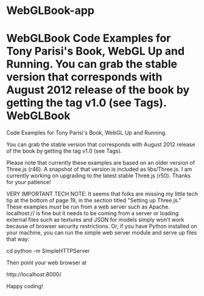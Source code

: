 # WebGLBook-app
WebGLBook Code Examples for Tony Parisi's Book, WebGL Up and Running.  You can grab the stable version that corresponds with August 2012 release of the book by getting the tag v1.0 (see Tags).
WebGLBook
=========

Code Examples for Tony Parisi's Book, WebGL Up and Running.

You can grab the stable version that corresponds with August 2012 release of the book by getting the tag v1.0 (see Tags).

Please note that currently these examples are based on an older version of Three.js (r46). A snapshot of that 
version is included as libs/Three.js. I am currently working on upgrading to the latest stable Three.js (r50). Thanks
for your patience!

VERY IMPORTANT TECH NOTE: It seems that folks are missing my little tech tip at the bottom of page 19,
in the section titled "Setting up Three.js." These examples *must* be run from a web server such as 
Apache. localhost:// is fine but it needs to be coming from a server or loading external files such as 
textures and JSON for models simply won't work because of browser security restrictions. Or, if you have
Python installed on your machine, you can run the simple web server module and serve up files that way:

cd <path to the example files>
python -m SimpleHTTPServer

Then point your web browser at

http://localhost:8000/

Happy coding!
